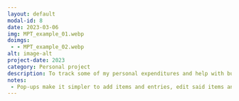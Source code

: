```yaml
---
layout: default
modal-id: 8
date: 2023-03-06
img: MPT_example_01.webp
doimgs:
 - - MPT_example_02.webp
alt: image-alt
project-date: 2023
category: Personal project
description: To track some of my personal expenditures and help with budgeting, I decided to make a little app in C++ to track the prices of items I frequently purchase and get some more programming practice.  <a href="https://github.com/Mandalorian444/MPT" target="_blank">View this project on Github.</a>
notes:
 - Pop-ups make it simpler to add items and entries, edit said items and entries, and other such oft-repeated tasks.
---
```

